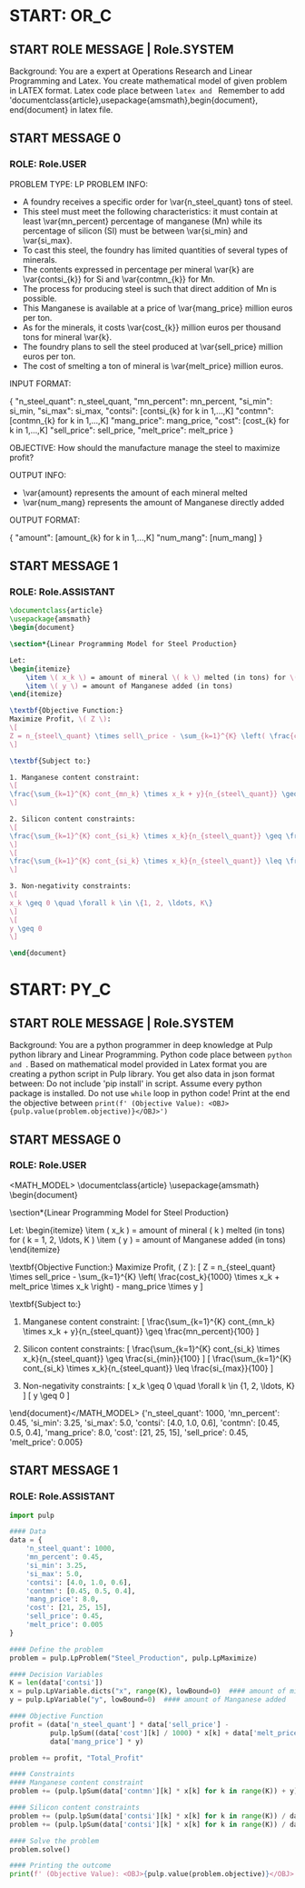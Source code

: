 # START: OR_C 
## START ROLE MESSAGE | Role.SYSTEM 
Background: You are a expert at Operations Research and Linear Programming and Latex. You create mathematical model of given problem in LATEX format. Latex code place between ```latex and ``` Remember to add 'documentclass{article},usepackage{amsmath},begin{document}, end{document} in latex file. 
## START MESSAGE 0 
### ROLE: Role.USER
<DESCRIPTION>
PROBLEM TYPE: LP
PROBLEM INFO:

- A foundry receives a specific order for \var{n_steel_quant} tons of steel. 
- This steel must meet the following characteristics: it must contain at least \var{mn_percent} percentage of manganese (Mn) while its percentage of silicon (SI) must be between \var{si_min} and \var{si_max}.
- To cast this steel, the foundry has limited quantities of several types of minerals.
- The contents expressed in percentage per mineral \var{k} are \var{contsi_{k}} for Si and \var{contmn_{k}} for Mn.
- The process for producing steel is such that direct addition of Mn is possible.
- This Manganese is available at a price of \var{mang_price} million euros per ton. 
- As for the minerals, it costs \var{cost_{k}} million euros per thousand tons for mineral \var{k}.
- The foundry plans to sell the steel produced at \var{sell_price} million euros per ton.
- The cost of smelting a ton of mineral is \var{melt_price} million euros.

INPUT FORMAT:

{
	"n_steel_quant": n_steel_quant,
	"mn_percent": mn_percent,
	"si_min": si_min,
	"si_max": si_max,
	"contsi": [contsi_{k} for k in 1,...,K]
	"contmn": [contmn_{k} for k in 1,...,K]
	"mang_price": mang_price,
	"cost": [cost_{k} for k in 1,...,K]
	"sell_price": sell_price,
	"melt_price": melt_price
}

OBJECTIVE: How should the manufacture manage the steel to maximize profit?

OUTPUT INFO:

- \var{amount} represents the amount of each mineral melted
- \var{num_mang} represents the amount of Manganese directly added

OUTPUT FORMAT:

{
	"amount": [amount_{k} for k in 1,...,K]
	"num_mang": [num_mang]
}
</DESCRIPTION>


## START MESSAGE 1 
### ROLE: Role.ASSISTANT
```latex
\documentclass{article}
\usepackage{amsmath}
\begin{document}

\section*{Linear Programming Model for Steel Production}

Let:
\begin{itemize}
    \item \( x_k \) = amount of mineral \( k \) melted (in tons) for \( k = 1, 2, \ldots, K \)
    \item \( y \) = amount of Manganese added (in tons)
\end{itemize}

\textbf{Objective Function:}
Maximize Profit, \( Z \):
\[
Z = n_{steel\_quant} \times sell\_price - \sum_{k=1}^{K} \left( \frac{cost_k}{1000} \times x_k + melt\_price \times x_k \right) - mang\_price \times y
\]

\textbf{Subject to:}

1. Manganese content constraint:
\[
\frac{\sum_{k=1}^{K} cont_{mn_k} \times x_k + y}{n_{steel\_quant}} \geq \frac{mn\_percent}{100}
\]

2. Silicon content constraints:
\[
\frac{\sum_{k=1}^{K} cont_{si_k} \times x_k}{n_{steel\_quant}} \geq \frac{si_{min}}{100}
\]
\[
\frac{\sum_{k=1}^{K} cont_{si_k} \times x_k}{n_{steel\_quant}} \leq \frac{si_{max}}{100}
\]

3. Non-negativity constraints:
\[
x_k \geq 0 \quad \forall k \in \{1, 2, \ldots, K\}
\]
\[
y \geq 0
\]

\end{document}
```

# START: PY_C 
## START ROLE MESSAGE | Role.SYSTEM 
Background: You are a python programmer in deep knowledge at Pulp python library and Linear Programming. Python code place between ```python and ```. Based on mathematical model provided in Latex format you are creating a python script in Pulp library. You get also data in json format between: <DATA></DATA> Do not include 'pip install' in script. Assume every python package is installed. Do not use `while` loop in python code! Print at the end the objective between <OBJ></OBJ> `print(f' (Objective Value): <OBJ>{pulp.value(problem.objective)}</OBJ>')` 
## START MESSAGE 0 
### ROLE: Role.USER
<MATH_MODEL>
\documentclass{article}
\usepackage{amsmath}
\begin{document}

\section*{Linear Programming Model for Steel Production}

Let:
\begin{itemize}
    \item \( x_k \) = amount of mineral \( k \) melted (in tons) for \( k = 1, 2, \ldots, K \)
    \item \( y \) = amount of Manganese added (in tons)
\end{itemize}

\textbf{Objective Function:}
Maximize Profit, \( Z \):
\[
Z = n_{steel\_quant} \times sell\_price - \sum_{k=1}^{K} \left( \frac{cost_k}{1000} \times x_k + melt\_price \times x_k \right) - mang\_price \times y
\]

\textbf{Subject to:}

1. Manganese content constraint:
\[
\frac{\sum_{k=1}^{K} cont_{mn_k} \times x_k + y}{n_{steel\_quant}} \geq \frac{mn\_percent}{100}
\]

2. Silicon content constraints:
\[
\frac{\sum_{k=1}^{K} cont_{si_k} \times x_k}{n_{steel\_quant}} \geq \frac{si_{min}}{100}
\]
\[
\frac{\sum_{k=1}^{K} cont_{si_k} \times x_k}{n_{steel\_quant}} \leq \frac{si_{max}}{100}
\]

3. Non-negativity constraints:
\[
x_k \geq 0 \quad \forall k \in \{1, 2, \ldots, K\}
\]
\[
y \geq 0
\]

\end{document}</MATH_MODEL>
<DATA>
{'n_steel_quant': 1000, 'mn_percent': 0.45, 'si_min': 3.25, 'si_max': 5.0, 'contsi': [4.0, 1.0, 0.6], 'contmn': [0.45, 0.5, 0.4], 'mang_price': 8.0, 'cost': [21, 25, 15], 'sell_price': 0.45, 'melt_price': 0.005}</DATA>


## START MESSAGE 1 
### ROLE: Role.ASSISTANT
```python
import pulp

#### Data
data = {
    'n_steel_quant': 1000,
    'mn_percent': 0.45,
    'si_min': 3.25,
    'si_max': 5.0,
    'contsi': [4.0, 1.0, 0.6],
    'contmn': [0.45, 0.5, 0.4],
    'mang_price': 8.0,
    'cost': [21, 25, 15],
    'sell_price': 0.45,
    'melt_price': 0.005
}

#### Define the problem
problem = pulp.LpProblem("Steel_Production", pulp.LpMaximize)

#### Decision Variables
K = len(data['contsi'])
x = pulp.LpVariable.dicts("x", range(K), lowBound=0)  #### amount of mineral k melted
y = pulp.LpVariable("y", lowBound=0)  #### amount of Manganese added

#### Objective Function
profit = (data['n_steel_quant'] * data['sell_price'] - 
          pulp.lpSum((data['cost'][k] / 1000) * x[k] + data['melt_price'] * x[k] for k in range(K)) - 
          data['mang_price'] * y)

problem += profit, "Total_Profit"

#### Constraints
#### Manganese content constraint
problem += (pulp.lpSum(data['contmn'][k] * x[k] for k in range(K)) + y) >= (data['mn_percent'] / 100) * data['n_steel_quant'], "Mn_Content_Constraint"

#### Silicon content constraints
problem += (pulp.lpSum(data['contsi'][k] * x[k] for k in range(K)) / data['n_steel_quant']) >= (data['si_min'] / 100), "Si_Min_Constraint"
problem += (pulp.lpSum(data['contsi'][k] * x[k] for k in range(K)) / data['n_steel_quant']) <= (data['si_max'] / 100), "Si_Max_Constraint"

#### Solve the problem
problem.solve()

#### Printing the outcome
print(f' (Objective Value): <OBJ>{pulp.value(problem.objective)}</OBJ>')
```

